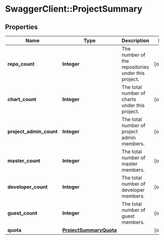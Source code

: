 # SwaggerClient::ProjectSummary

## Properties
Name | Type | Description | Notes
------------ | ------------- | ------------- | -------------
**repo_count** | **Integer** | The number of the repositories under this project. | [optional] 
**chart_count** | **Integer** | The total number of charts under this project. | [optional] 
**project_admin_count** | **Integer** | The total number of project admin members. | [optional] 
**master_count** | **Integer** | The total number of master members. | [optional] 
**developer_count** | **Integer** | The total number of developer members. | [optional] 
**guest_count** | **Integer** | The total number of guest members. | [optional] 
**quota** | [**ProjectSummaryQuota**](ProjectSummaryQuota.md) |  | [optional] 


